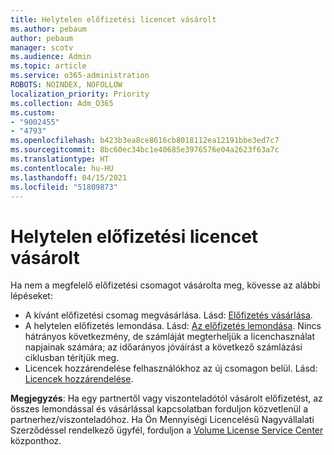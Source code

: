 ```yaml
---
title: Helytelen előfizetési licencet vásárolt
ms.author: pebaum
author: pebaum
manager: scotv
ms.audience: Admin
ms.topic: article
ms.service: o365-administration
ROBOTS: NOINDEX, NOFOLLOW
localization_priority: Priority
ms.collection: Adm_O365
ms.custom:
- "9002455"
- "4793"
ms.openlocfilehash: b423b3ea8ce8616cb8018112ea12191bbe3ed7c7
ms.sourcegitcommit: 8bc60ec34bc1e40685e3976576e04a2623f63a7c
ms.translationtype: HT
ms.contentlocale: hu-HU
ms.lasthandoff: 04/15/2021
ms.locfileid: "51809873"
---
```

# <a name="purchased-wrong-subscription-license"></a>Helytelen előfizetési licencet vásárolt

Ha nem a megfelelő előfizetési csomagot vásárolta meg, kövesse az alábbi lépéseket:

- A kívánt előfizetési csomag megvásárlása. Lásd: [Előfizetés vásárlása](https://docs.microsoft.com/alchemyinsights/buy-a-subscription-to-office-365-for-business).
- A helytelen előfizetés lemondása. Lásd: [Az előfizetés lemondása](https://docs.microsoft.com/alchemyinsights/canceling-your-office-365-subscription).
Nincs hátrányos következmény, de számláját megterheljük a licenchasználat napjainak számára; az időarányos jóváírást a következő számlázási ciklusban térítjük meg.
- Licencek hozzárendelése felhasználókhoz az új csomagon belül. Lásd: [Licencek hozzárendelése](https://docs.microsoft.com/alchemyinsights/how-to-assign-a-license-to-a-user).

**Megjegyzés**: Ha egy partnertől vagy viszonteladótól vásárolt előfizetést, az összes lemondással és vásárlással kapcsolatban forduljon közvetlenül a partnerhez/viszonteladóhoz. Ha Ön Mennyiségi Licencelésű Nagyvállalati Szerződéssel rendelkező ügyfél, forduljon a [Volume License Service Center](https://support.microsoft.com/help/4471406/how-to-contact-the-microsoft-volume-licensing-service-center) központhoz.
